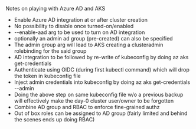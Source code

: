 Notes on playing with Azure AD and AKS

* Enable Azure AD integration at or after cluster creation
* No possibility to disable once turned-on/enabled
* --enable-aad arg to be used to turn on AD integration 
* optionally an admin ad group (pre-created) can also be specified 
* The admin group arg will lead to AKS creating a clusteradmin rolebinding for the said group 
* AD integration to be followed by re-write of kubeconfig by doing az aks get-credentials 
* Authenticate using OIDC (during first kubectl command) which will drop the token in kubeconfig file 
* Inject admin credentials into kubeconfig by doing az aks get-credentials --admin
* Doing the above step on same kubeconfig file w/o a previous backup will effectively make the day-0 cluster user/owner to be forgotten <TBD>
* Combine AD group and RBAC to enforce fine-grained authz 
* Out of box roles can be assigned to AD group (fairly limited and behind the scenes ends up doing RBAC)

